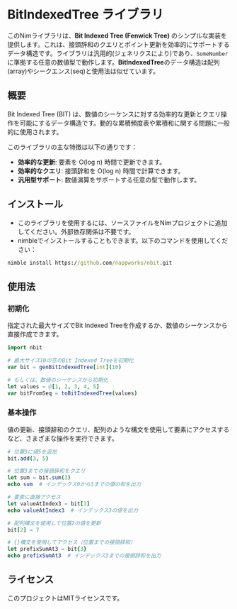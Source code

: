 # BitIndexedTree ライブラリ

このNimライブラリは、**Bit Indexed Tree (Fenwick Tree)** のシンプルな実装を提供します。これは、接頭辞和のクエリとポイント更新を効率的にサポートするデータ構造です。ライブラリは汎用的(ジェネリクスにより)であり、`SomeNumber` に準拠する任意の数値型で動作します。**BitIndexedTree**のデータ構造は配列(array)やシークエンス(seq)と使用法は似せています。

## 概要

Bit Indexed Tree (BIT) は、数値のシーケンスに対する効率的な更新とクエリ操作を可能にするデータ構造です。動的な累積頻度表や累積和に関する問題に一般的に使用されます。

このライブラリの主な特徴は以下の通りです：
- **効率的な更新**: 要素を O(log n) 時間で更新できます。
- **効率的なクエリ**: 接頭辞和を O(log n) 時間で計算できます。
- **汎用型サポート**: 数値演算をサポートする任意の型で動作します。

## インストール

- このライブラリを使用するには、ソースファイルをNimプロジェクトに追加してください。外部依存関係は不要です。
- nimbleでインストールすることもできます。以下のコマンドを使用してください：

```cmd
nimble install https://github.com/nappworks/nbit.git
```

## 使用法

### 初期化

指定された最大サイズでBit Indexed Treeを作成するか、数値のシーケンスから直接作成できます。

```nim
import nbit

# 最大サイズ10の空のBit Indexed Treeを初期化
var bit = genBitIndexedTree[int](10)

# もしくは、数値のシーケンスから初期化
let values = @[1, 2, 3, 4, 5]
var bitFromSeq = toBitIndexedTree(values)
```

### 基本操作

値の更新、接頭辞和のクエリ、配列のような構文を使用して要素にアクセスするなど、さまざまな操作を実行できます。

```nim
# 位置3に値5を追加
bit.add(3, 5)

# 位置3までの接頭辞和をクエリ
let sum = bit.sum(3)
echo sum  # インデックス0から3までの値の和を出力

# 要素に直接アクセス
let valueAtIndex3 = bit[3]
echo valueAtIndex3  # インデックス3の値を出力

# 配列構文を使用して位置2の値を更新
bit[2] = 7

# {}構文を使用してアクセス（位置までの接頭辞和）
let prefixSumAt3 = bit{3}
echo prefixSumAt3  # インデックス3までの接頭辞和を出力
```

## ライセンス

このプロジェクトはMITライセンスです。